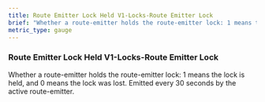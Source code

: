 ```yaml
---
title: Route Emitter Lock Held V1-Locks-Route Emitter Lock
brief: "Whether a route-emitter holds the route-emitter lock: 1 means the lock is held, and 0 means the lock was lost. Emitted every 30 seconds by the active route-emitter."
metric_type: gauge
---
```


### Route Emitter Lock Held V1-Locks-Route Emitter Lock

Whether a route-emitter holds the route-emitter lock: 1 means the lock is held, and 0 means the lock was lost. Emitted every 30 seconds by the active route-emitter.
